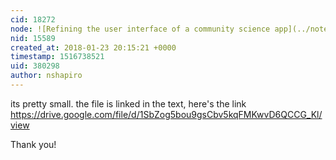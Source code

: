 ```yaml
---
cid: 18272
node: ![Refining the user interface of a community science app](../notes/nshapiro/01-23-2018/refining-the-user-interface-of-a-community-science-app)
nid: 15589
created_at: 2018-01-23 20:15:21 +0000
timestamp: 1516738521
uid: 380298
author: nshapiro
---
```


its pretty small. the file is linked in the text, here's the link https://drive.google.com/file/d/1SbZog5bou9gsCbv5kqFMKwvD6QCCG_Kl/view

Thank you!